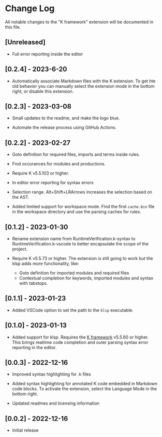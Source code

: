 # Change Log

All notable changes to the "K framework" extension will be documented in this file.

## [Unreleased]

- Full error reporting inside the editor

## [0.2.4] - 2023-6-20

- Automatically associate Markdown files with the K extension. To get hte old
  behavior you can manually select the extension mode in the bottom right, or
  disable this extension.

## [0.2.3] - 2023-03-08

- Small updates to the readme, and make the logo blue.

- Automate the release process using GitHub Actions.

## [0.2.2] - 2023-02-27

- Goto definition for required files, imports and terms inside rules.

- Find occurances for modules and productions.

- Require K v5.5.103 or higher.

- In editor error reporting for syntax errors

- Selection range. Alt+Shift+LRArrows increases the selection based on the AST.

- Added limited support for workspace mode. Find the first `cache.bin` file in the
  workspace directory and use the parsing caches for rules.

## [0.1.2] - 2023-01-30

- Rename extension name from RuntimeVerification.k-syntax to RuntimeVerification.k-vscode
  to better encapsulate the scope of the project.

- Require K v5.5.73 or higher. The extension is still going to work but the klsp adds more functionality, like:
  - Goto definition for imported modules and required files
  - Contextual completion for keywords, imported modules and syntax with tabstops.

## [0.1.1] - 2023-01-23

- Added VSCode option to set the path to the `klsp` executable.

## [0.1.0] - 2023-01-13

- Added support for klsp. Requires the [K framework](https://github.com/runtimeverification/k) v5.5.60 or higher.
  This brings realtime code completion and outer parsing syntax error reporting in the editor.

## [0.0.3] - 2022-12-16

- Improved syntax highlighting for .k files

- Added syntax highlighting for annotated K code embedded in Markdown code blocks.
  To activate the extension, select the Language Mode in the bottom right.

- Updated readmes and licensing information

## [0.0.2] - 2022-12-16

- Initial release
